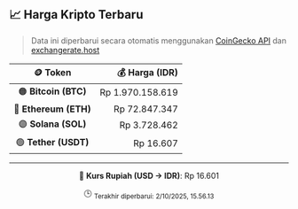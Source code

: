 

<!-- HARGA_KRIPTO -->
## 📈 Harga Kripto Terbaru

> Data ini diperbarui secara otomatis menggunakan [CoinGecko API](https://www.coingecko.com/) dan [exchangerate.host](https://exchangerate.host/)

<div align="center">

| 🪙 Token | 💰 Harga (IDR) |
|:------:|---------------:|
| 🟠 **Bitcoin (BTC)**   | Rp 1.970.158.619 |
| 🔵 **Ethereum (ETH)**  | Rp 72.847.347 |
| 🟣 **Solana (SOL)**    | Rp 3.728.462 |
| 🟢 **Tether (USDT)**   | Rp 16.607 |

---

💱 **Kurs Rupiah (USD → IDR)**: Rp 16.601

🕒 <sub>Terakhir diperbarui: 2/10/2025, 15.56.13</sub>

</div>
<!-- /HARGA_KRIPTO -->